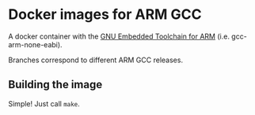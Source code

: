 # Docker images for ARM GCC

A docker container with the [GNU Embedded Toolchain for ARM](https://developer.arm.com/tools-and-software/open-source-software/developer-tools/gnu-toolchain/gnu-rm/downloads) (i.e. gcc-arm-none-eabi).

Branches correspond to different ARM GCC releases.

## Building the image

Simple! Just call `make`.

